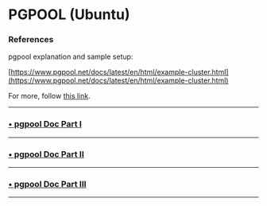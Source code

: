 # PGPOOL (Ubuntu)

### References

pgpool explanation and sample setup:

[https://www.pgpool.net/docs/latest/en/html/example-cluster.html](https://www.pgpool.net/docs/latest/en/html/example-cluster.html)

For more, follow [this link](./pgpool%20references.md).

---

### [•  pgpool Doc Part I ](./Part%20I.md)

---

### [•  pgpool Doc Part II ](./Part%20II.md)

---

### [•  pgpool Doc Part III ](./Part%20III.md)

---
